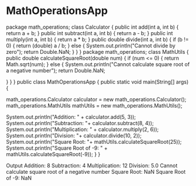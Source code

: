 # MathOperationsApp
package math_operations;
 class Calculator {
public int add(int a, int b) {
return a + b;
}
public int subtract(int a, int b) {
return a - b;
}
public int multiply(int a, int b) {
return a * b;
}
public double divide(int a, int b) {
if (b != 0) {
return (double) a / b;
} else {
System.out.println("Cannot divide by zero");
return Double.NaN;
}
}
}
package math_operations;
class MathUtils {
public double calculateSquareRoot(double num) {
if (num <= 0) {
return Math.sqrt(num);
} else {
System.out.println("Cannot calculate square root of a negative number");
return Double.NaN;

}
}
}
public class MathOperationsApp {
public static void main(String[] args) {
   
math_operations.Calculator calculator = new math_operations.Calculator();
math_operations.MathUtils mathUtils = new math_operations.MathUtils();

System.out.println("Addition: " + calculator.add(5, 3));
System.out.println("Subtraction: "+ calculator.subtract(8, 4));
System.out.println("Multiplication: " + calculator.multiply(2, 6));
System.out.println("Division: "+ calculator.divide(10, 2));
System.out.println("Square Root: "+ mathUtils.calculateSquareRoot(25));
System.out.println("Square Root of -9: " + mathUtils.calculateSquareRoot(-9));
}
}
  
Output
Addition: 8
Subtraction: 4
Multiplication: 12
Division: 5.0
Cannot calculate square root of a negative number
Square Root: NaN
Square Root of -9: NaN

